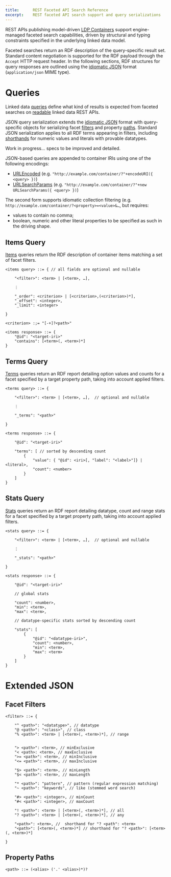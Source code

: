 ```yaml
---
title:      REST Faceted API Search Reference
excerpt:    REST faceted API search support and query serializations
---
```


REST APIs publishing model-driven [LDP Containers](https://www.w3.org/TR/ldp/#ldpc) support engine-managed faceted search capabilities, driven by structural and typing constraints specified in the underlying linked data model.

Faceted searches return an RDF description of the query-specific result set. Standard content negotiation is supported for the RDF payload through the `Accept` HTTP request header. In the following sections, RDF structures for query responses are outlined using the [idiomatic JSON](idiomatic-json) format (`application/json`  MIME type).

# Queries

Linked data [queries](../javadocs/com/metreeca/tree/Query.html) define what kind of results is expected from faceted searches on [readable](../tutorials/interacting-with-ldp-apis#read-operations) linked data REST APIs.

JSON query serialization extends the [idiomatic JSON](idiomatic-json) format with  query-specific objects for serializing facet [filters](#facet-filters) and property [paths](#property-paths). Standard JSON serialization applies to all RDF terms appearing in filters, including [shorthands](idiomatic-json#literals) for numeric values and literals with provable datatypes.

<p class="warning">Work in progress… specs to be improved and detailed.</p>
JSON-based queries are appended to container IRIs using one of the following encodings:

- [URLEncoded](https://developer.mozilla.org/en-US/docs/Web/JavaScript/Reference/Global_Objects/encodeURI) (e.g. `"http://example.com/container/?"+encodeURI({ <query> })`)
- [URLSearchParams](https://developer.mozilla.org/en-US/docs/Web/API/URLSearchParams) (e.g. `"http://example.com/container/?"+new URLSearchParams({ <query> })`)

The second form supports idiomatic collection filtering (e.g. `http://example.com/container/?<property>=<value>&…`, but requires:

- values to contain no comma;
- boolean, numeric and other literal properties to be specified as such in the driving shape.

## Items Query

[Items](../javadocs/com/metreeca/tree/queries/Items.html) queries return the RDF description of container items matching a set of facet filters.

    <items query> ::= { // all fields are optional and nullable
    
        "<filter>": <term> | [<term>, …],
        
        ⋮
        
        "_order": <criterion> | [<criterion>,(<criterion>)*],
        "_offset": <integer>,
        "_limit": <integer>
        
    }
    
    <criterion> :;= "[-+]?<path>"

```
<items response> ::= {
    "@id": "<target-iri>"
    "contains": [<term>(, <term>)*]
}
```

## Terms Query

[Terms](../javadocs/com/metreeca/tree/queries/Terms.html) queries return an RDF report detailing option values and counts for a facet specified by a target property path, taking into account applied filters.

    <terms query> ::= {
            
        "<filter>": <term> | [<term>, …],  // optional and nullable
        
        ⋮
    
        "_terms": "<path>"
    
    }

```
<terms response> ::= {

    "@id": "<target-iri>"
        
    "terms": [ // sorted by descending count
        {
            "value": { "@id": <iri>[, "label": "<label>"]} | <literal>,
            "count": <number>
        }
    ]
}
```

## Stats Query

[Stats](../javadocs/com/metreeca/tree/queries/Stats.html) queries return an RDF report detailing datatype, count and range stats for a facet specified by a target property path, taking into account applied filters.

```
<stats query> ::= {
    
    "<filter>": <term> | [<term>, …],  // optional and nullable
    
    ⋮

    "_stats": "<path>"
    
}
```

```
<stats response> ::= {

    "@id": "<target-iri>"
    
    // global stats 
    
    "count": <number>,
    "min": <term>,
    "max": <term>,
    
    // datatype-specific stats sorted by descending count
    
    "stats": [
        {
            "@id": "<datatype-iri>",
            "count": <number>,
            "min": <term>,
            "max": <term>
        }
    ]
}
```

# Extended JSON

## Facet Filters

```
<filter> ::= {

    "^ <path>": "<datatype>", // datatype
    "@ <path>": "<class>", // class
    "% <path>": <term> | [<term>(, <term>)*], // range


    "> <path>": <term>, // minExclusive
    "< <path>: <term>, // maxExclusive
    ">= <path>": <term>, // minInclusive
    "<= <path>": <term>, // maxInclusive
    
    "$> <path>": <term>, // minLength
    "$< <path>": <term>, // maxLength
    
    "* <path>": "pattern", // pattern (regular expression matching)
    "~ <path>": "keywords", // like (stemmed word search)
    
    "#> <path>": <integer>, // minCount
    "#< <path>": <integer>, // maxCount
    
    "! <path>": <term> | [<term>(, <term>)*], // all
    "? <path>": <term> | [<term>(, <term>)*], // any
        
    "<path>": <term>, //  shorthand for "? <path": <term>
    "<path>": [<term>(, <term>)*] // shorthand for "? <path>": [<term>(, <term>)*]
    
}
```

## Property Paths

```
<path> ::= (<alias> ('.' <alias>)*)?
```
